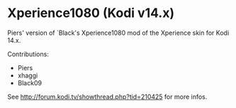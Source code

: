 Xperience1080 (Kodi v14.x)
=============

Piers' version of `Black's Xperience1080 mod of the Xperience skin for Kodi 14.x.

Contributions:
- Piers
- xhaggi
- Black09

See http://forum.kodi.tv/showthread.php?tid=210425 for more infos.

